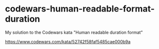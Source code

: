 # codewars-human-readable-format-duration
My solution to the Codewars kata "Human readable duration format"

https://www.codewars.com/kata/52742f58faf5485cae000b9a
